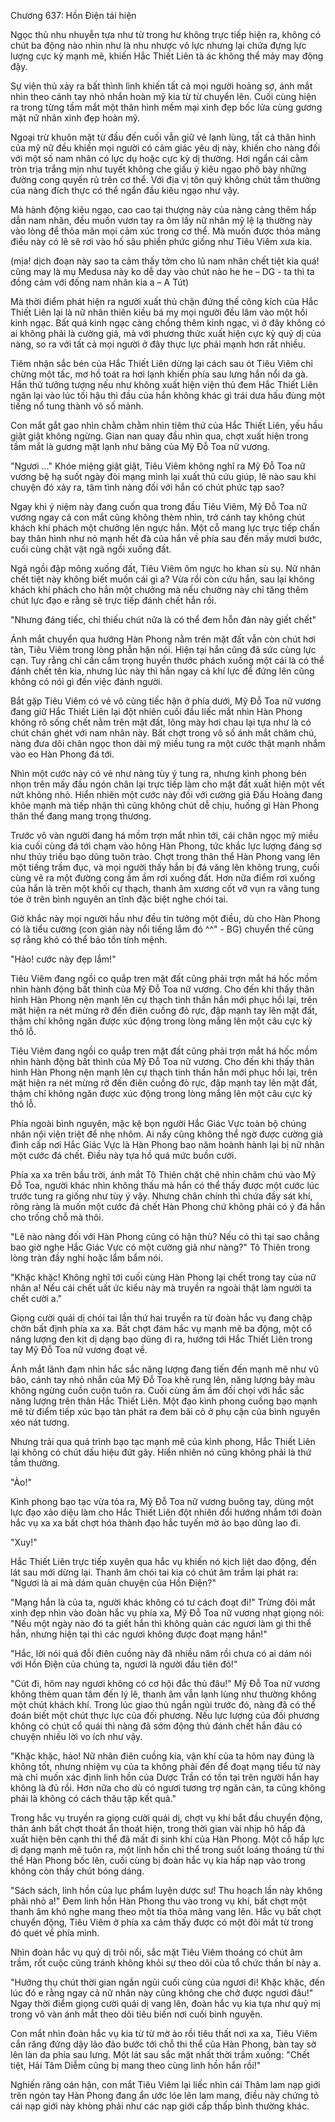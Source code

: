 




Chương 637: Hồn Điện tái hiện


Ngọc thủ nhu nhuyễn tựa như từ trong hư không trực tiếp hiện ra, không có chút ba động nào nhìn như là nhu nhược vô lực nhưng lại chứa đựng lực lượng cực kỳ mạnh mẽ, khiến Hắc Thiết Liên tà ác không thể mảy may động đậy.

Sự viện thủ xảy ra bất thình lình khiến tất cả mọi người hoảng sợ, ánh mắt nhìn theo cánh tay nhỏ nhắn hoàn mỹ kia từ từ chuyển lên. Cuối cùng hiện ra trong từng tầm mắt một thân hình mềm mại xinh đẹp bốc lửa cùng gương mặt nữ nhân xinh đẹp hoàn mỹ.

Ngoại trừ khuôn mặt từ đầu đến cuối vẫn giữ vẻ lạnh lùng, tất cả thân hình của mỹ nữ đều khiến mọi người có cảm giác yêu dị này, khiến cho nàng đối với một số nam nhân có lực dụ hoặc cực kỳ dị thường. Hơi ngẩn cái cằm tròn trịa trắng mịn như tuyết không che giấu ý kiêu ngạo phô bày những đường cong quyến rủ trên cơ thể. Với địa vị tôn quý không chút tầm thường của nàng đích thực có thể ngẩn đầu kiêu ngạo như vậy.

Mà hành động kiêu ngạo, cao cao tại thượng này của nàng càng thêm hấp dẫn nam nhân, đều muốn vươn tay ra ôm lấy nữ nhân mỹ lệ lạ thường này vào lòng để thỏa mãn mọi cảm xúc trong cơ thể. Mà muốn được thỏa mãng điều này có lẽ sẽ rơi vào hố sâu phiền phức giống như Tiêu Viêm xưa kia.

(mịa! dịch đoạn này sao ta cảm thấy tởm cho lũ nam nhân chết tiệt kia quá! cũng may là mụ Medusa này ko dễ day vào chút nào he he – DG - ta thì ta đồng cảm với đống nam nhân kia a – A Tút)

Mà thời điểm phát hiện ra người xuất thủ chặn đứng thế công kích của Hắc Thiết Liên lại là nữ nhân thiên kiều bá mỵ mọi người đều lâm vào một hồi kinh ngạc. Bất quá kinh ngạc càng chồng thêm kinh ngạc, vì ở đây không có ai không phải là cường giả, mà với phương thức xuất hiện cực kỳ quỷ dị của nàng, so ra với tất cả mọi người ở đây thực lực phải mạnh hơn rất nhiều.

Tiêm nhận sắc bén của Hắc Thiết Liên dừng lại cách sau ót Tiêu Viêm chỉ chừng một tấc, mơ hồ toát ra hơi lạnh khiến phía sau lưng hắn nổi da gà. Hắn thử tưởng tượng nếu như không xuất hiện viện thủ đem Hắc Thiết Liên ngăn lại vào lúc tối hậu thì đầu của hắn không khác gì trái dưa hấu đùng một tiếng nổ tung thành vô số mảnh.

Con mắt gắt gao nhìn chằm chằm nhìn tiêm thứ của Hắc Thiết Liên, yếu hầu giật giật không ngừng. Gian nan quay đầu nhìn qua, chợt xuất hiện trong tầm mắt là gương mặt lạnh như băng của Mỹ Đỗ Toa nữ vương.

"Ngươi …" Khóe miệng giật giật, Tiêu Viêm không nghĩ ra Mỹ Đỗ Toa nữ vương bệ hạ suốt ngày đòi mạng mình lại xuất thủ cứu giúp, lẽ nào sau khi chuyện đó xảy ra, tâm tình nàng đối với hắn có chút phức tạp sao?

Ngay khi ý niệm này đang cuốn qua trong đầu Tiêu Viêm, Mỹ Đỗ Toa nữ vương ngay cả con mắt cũng không thèm nhìn, trở cánh tay không chút khách khí phách một chưởng lên ngực hắn. Một cỗ mang lực trực tiếp chấn bay thân hình như nỏ mạnh hết đà của hắn về phía sau đến mấy mươi bước, cuối cùng chật vật ngã ngồi xuống đất.

Ngã ngồi đập mông xuống đất, Tiêu Viêm ôm ngực ho khan sù sụ. Nữ nhân chết tiệt này không biết muốn cái gì a? Vừa rồi còn cứu hắn, sau lại không khách khí phách cho hắn một chưởng mà nếu chưởng này chỉ tăng thêm chút lực đạo e rằng sẽ trực tiếp đánh chết hắn rồi.

"Nhưng đáng tiếc, chỉ thiếu chút nữa là có thể đem hỗn đản này giết chết"

Ánh mắt chuyển qua hướng Hàn Phong nằm trên mặt đất vẫn còn chút hơi tàn, Tiêu Viêm trong lòng phẫn hận nói. Hiện tại hắn cũng đã sức cùng lực cạn. Tuy rằng chỉ cần cầm trọng huyền thước phách xuống một cái là có thể đánh chết tên kia, nhưng lúc này thì hắn ngay cả khí lực để đứng lên cũng không có nói gì đến việc đánh người.

Bắt gặp Tiêu Viêm có vẻ vô cùng tiếc hận ở phía dưới, Mỹ Đỗ Toa nữ vương đang giữ Hắc Thiết Liên lại đột nhiên cuối đầu liếc mắt nhìn Hàn Phong không rõ sống chết nằm trên mặt đất, lông mày hơi chau lại tựa như là có chút chán ghét với nam nhân này. Bất chợt trong vô số ánh mắt chăm chú, nàng đưa dôi chân ngọc thon dài mỹ miều tung ra một cước thật mạnh nhắm vào eo Hàn Phong đá tới.

Nhìn một cước này có vẻ như nàng tùy ý tung ra, nhưng kình phong bén nhọn trên mấy đầu ngón chân lại trực tiếp làm cho mặt đất xuất hiện một vết nứt không nhỏ. Hiển nhiên một cước này đối với cường giả Đấu Hoàng đang khỏe mạnh mà tiếp nhận thì cũng không chút dễ chịu, huống gì Hàn Phong thân thể đang mang trọng thương.

Trước vô vàn người đang há mồm trợn mắt nhìn tới, cái chân ngọc mỹ miều kia cuối cùng đá tới chạm vào hông Hàn Phong, tức khắc lực lượng đáng sợ như thủy triều bạo dũng tuôn trào. Chợt trong thân thể Hàn Phong vang lên một tiếng trầm đục, và mọi người thấy hắn bị đá văng lên không trung, cuối cùng vẽ ra một đường cong ầm ầm rơi xuống đất. Hơn nữa điểm rơi xuống của hắn là trên một khối cự thạch, thanh âm xương cốt vỡ vụn ra văng tung tóe ở trên bình nguyên an tĩnh đặc biệt nghe chói tai.

Giờ khắc này mọi người hầu như đều tin tưởng một điều, dù cho Hàn Phong có là tiểu cường (con gián này nổi tiếng lắm đó ^^" - BG) chuyển thế cũng sợ rằng khó có thể bảo tồn tính mệnh.

"Hảo! cước này đẹp lắm!"

Tiêu Viêm đang ngồi co quắp tren mặt đất cũng phải trợn mắt há hốc mồm nhìn hành động bất thình của Mỹ Đỗ Toa nữ vương. Cho đến khi thấy thân hình Hàn Phong nện mạnh lên cự thạch tinh thần hắn mới phục hồi lại, trên mặt hiện ra nét mừng rỡ đến điên cuồng đỏ rực, đập mạnh tay lên mặt đất, thậm chí không ngăn được xúc động trong lòng mắng lên một câu cực kỳ thô lỗ.

Tiêu Viêm đang ngồi co quắp tren mặt đất cũng phải trợn mắt há hốc mồm nhìn hành động bất thình của Mỹ Đỗ Toa nữ vương. Cho đến khi thấy thân hình Hàn Phong nện mạnh lên cự thạch tinh thần hắn mới phục hồi lại, trên mặt hiện ra nét mừng rỡ đến điên cuồng đỏ rực, đập mạnh tay lên mặt đất, thậm chí không ngăn được xúc động trong lòng mắng lên một câu cực kỳ thô lỗ.

Phía ngoài bình nguyên, mặc kệ bọn người Hắc Giác Vực toàn bộ chúng nhân nội viện triệt để nhẹ nhõm. Ai nấy cũng không thể ngờ được cường giả đỉnh cấp nơi Hắc Giác Vực là Hàn Phong bao năm hoành hành lại bị nữ nhân một cước đá chết. Điều này tựa hồ quá mức buồn cười.

Phía xa xa trên bầu trời, ánh mắt Tô Thiên chặt chẽ nhìn chăm chú vào Mỹ Đỗ Toa, người khác nhìn không thấu mà hắn có thể thấy được một cước lúc trước tung ra giống như tùy ý vậy. Nhưng chân chính thì chứa đầy sát khí, rõng ràng là muốn một cước đá chết Hàn Phong chứ không phải có ý đá hắn cho trống chỗ mà thôi.

"Lẽ nào nàng đối với Hàn Phong cũng có hận thù? Nếu có thì tại sao chẳng bao giờ nghe Hắc Giác Vực có một cường giả như nàng?" Tô Thiên trong lòng tràn đầy nghi hoặc lẩm bẩm nói.

"Khặc khặc! Không nghĩ tới cuối cùng Hàn Phong lại chết trong tay của nữ nhân a! Nếu cái chết uất ức kiểu này mà truyền ra ngoài thật làm người ta chết cười a."

Giọng cười quái dị chói tai lần thứ hai truyền ra từ đoàn hắc vụ đang chập chờn bất định phía xa xa. Bất chợt đám hắc vụ mạnh mẽ ba động, một cổ năng lượng đen kịt dị dạng bạo dũng đi ra, hướng tới Hắc Thiết Liên trong tay Mỹ Đỗ Toa nữ vương đoạt về.

Ánh mắt lãnh đạm nhìn hắc sắc năng lượng đang tiến đến mạnh mẽ như vũ bão, cánh tay nhỏ nhắn của Mỹ Đỗ Toa khẽ rung lên, năng lượng bảy màu không ngừng cuồn cuộn tuôn ra. Cuối cùng ầm ầm đối chọi với hắc sắc năng lượng trên thân Hắc Thiết Liên. Một đạo kình phong cuồng bạo mạnh mẽ từ điểm tiếp xúc bạo tàn phát ra đem bãi cỏ ở phụ cận của bình nguyên xéo nát tương.

Nhưng trải qua quá trình bạo tạc mạnh mẽ của kình phong, Hắc Thiết Liên lại không có chút dấu hiệu đứt gãy. Hiển nhiên nó cũng không phải là thứ tầm thường.

"Ào!"

Kình phong bạo tạc vừa tỏa ra, Mỹ Đỗ Toa nữ vương buông tay, dùng một lực đạo xảo diệu làm cho Hắc Thiết Liên đột nhiên đổi hướng nhắm tới đoàn hắc vụ xa xa bất chợt hóa thành đạo hắc tuyến mờ ảo bạo dũng lao đi.

"Xuy!"

Hắc Thiết Liên trực tiếp xuyên qua hắc vụ khiến nó kịch liệt dao động, đến lát sau mới dừng lại. Thanh âm chói tai kia có chút âm trầm lại phát ra: "Ngươi là ai mà dám quản chuyện của Hồn Điện?"

"Mạng hắn là của ta, người khác không có tư cách đoạt đi!" Trừng đôi mắt xinh đẹp nhìn vào đoàn hắc vụ phía xa, Mỹ Đỗ Toa nữ vương nhạt giọng nói: "Nếu một ngày nào đó ta giết hắn thì không quản các ngươi làm gì thi thể hắn, nhưng hiện tại thì các ngươi không được đoạt mạng hắn!"

"Hắc, lời nói quá đỗi điên cuồng này đã nhiều năm rồi chưa có ai dám nói với Hồn Điện của chúng ta, ngươi là người đầu tiên đó!"

"Cút đi, hôm nay ngươi không có cơ hội đắc thủ đâu!" Mỹ Đỗ Toa nữ vương không thèm quan tâm đến lý lẽ, thanh âm vẫn lạnh lùng như thường không một chút khách khí. Trong lúc giao thủ ngắn ngủi trước đó, nàng đã có thể đoán biết một chút thực lực của đối phương. Nếu lực lượng của đối phương không có chút cổ quái thì nàng đã sớm động thủ đánh chết hắn đâu có chuyện nhiều lời vo ích như vậy.

"Khặc khặc, hảo! Nữ nhân điên cuồng kia, vận khí của ta hôm nay đúng là không tốt, nhưng nhiệm vụ của ta không phải đến để đoạt mạng tiểu tử này mà chỉ muốn xác định linh hồn của Dược Trần có tồn tại trên người hắn hay không là đủ rồi. Hơn nữa cho dù có ngươi tương trợ ngăn cản, ta cũng không phải là không có cách thâu tập kết quả."

Trong hắc vụ truyền ra giọng cười quái dị, chợt vụ khí bắt đầu chuyển động, thân ảnh bất chợt thoát ẩn thoát hiện, trong thời gian vài nhịp hô hấp đã xuất hiện bên cạnh thi thể đã mất đi sinh khí của Hàn Phong. Một cỗ hấp lực dị dạng mạnh mẽ tuôn ra, một linh hồn chi thể trong suốt loáng thoáng từ thi thể Hàn Phong bốc lên, cuối cùng bị đoàn hắc vụ kia hấp nạp vào trong không còn thấy chút bóng dáng.

"Sách sách, linh hồn của lục phẩm luyện dược sư! Thu hoạch lần này không phải nhỏ a!" Đem linh hồn Hàn Phong thu vào trong vụ khí, bất chợt một thanh âm khó nghe mang theo một tia thõa mãng vang lên. Hắc vụ bất chợt chuyển động, Tiêu Viêm ở phía xa cảm thấy được có một đôi mắt từ trong đó quét về phía mình.

Nhìn đoàn hắc vụ quỷ dị trôi nổi, sắc mặt Tiêu Viêm thoáng có chút âm trầm, rốt cuộc cũng tránh không khỏi sự theo dõi của tổ chức thần bí này a.

"Hưởng thụ chút thời gian ngắn ngủi cuối cùng của ngươi đi! Khặc khặc, đến lúc đó e rằng ngay cả nữ nhân này cũng không che chở được ngươi đâu!" Ngay thời điểm giọng cười quái dị vang lên, đoàn hắc vụ kia tựa như quỷ mị trong vô vàn ánh mắt theo dõi tiêu biến nơi cuối bình nguyên.

Con mắt nhìn đoàn hắc vụ kia từ từ mờ ảo rồi tiêu thất nơi xa xa, Tiêu Viêm cắn răng đứng dậy lảo đảo bước tới chỗ thi thể của Hàn Phong, bàn tay sờ lên làn da phía sau lưng. Một lát sau sắc mặt nhất thời trầm xuống: "Chết tiệt, Hải Tâm Diễm cũng bị mang theo cùng linh hồn hắn rồi!"

Nghiến răng oán hận, con mắt Tiêu Viêm lại liếc nhìn cái Thâm lam nạp giới trên ngón tay Hàn Phong đang ẩn ước lóe lên lam mang, điều này chứng tỏ cái nạp giới này khòng phải như các nạp giới cấp thấp bình thường khác.




